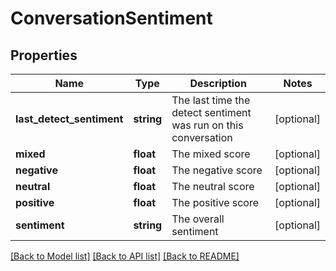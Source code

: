 # ConversationSentiment

## Properties
Name | Type | Description | Notes
------------ | ------------- | ------------- | -------------
**last_detect_sentiment** | **string** | The last time the detect sentiment was run on this conversation | [optional] 
**mixed** | **float** | The mixed score | [optional] 
**negative** | **float** | The negative score | [optional] 
**neutral** | **float** | The neutral score | [optional] 
**positive** | **float** | The positive score | [optional] 
**sentiment** | **string** | The overall sentiment | [optional] 

[[Back to Model list]](../README.md#documentation-for-models) [[Back to API list]](../README.md#documentation-for-api-endpoints) [[Back to README]](../README.md)


